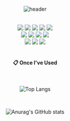<div align="center"> 
  
![header](https://capsule-render.vercel.app/api?type=wave&text=Well%20Begun%20is%20Half%20Done.&fontSize=40&height=200&animation=fadeIn&fontColor=ffffff&fontAlignY=30)
 <br/>
 <br/>
 <br/>
<img src="https://img.shields.io/badge/KOTLIN-7F52FF?style=for-the-badge&logo=Kotlin&logoColor=white">
<img src="https://img.shields.io/badge/Jetpack-Compose-blue?style=for-the-badge&logo=Kotlin&logoColor=white">
<img src="https://img.shields.io/badge/JAVA-007396?style=for-the-badge&logo=Java&logoColor=white">
<img src="https://img.shields.io/badge/SWIFT-F05138?style=for-the-badge&logo=Swift&logoColor=white">
<img src="https://img.shields.io/badge/SwiftUI-524520?style=for-the-badge&logo=Swift&logoColor=white">
<br>
<img src="https://img.shields.io/badge/Javascript-F7DF1E?style=for-the-badge&logo=Javascript&logoColor=white">
<img src="https://img.shields.io/badge/HTML5-E34F26?style=for-the-badge&logo=HTML5&logoColor=white">
<img src="https://img.shields.io/badge/CSS3-1572B6?style=for-the-badge&logo=Css3&logoColor=white">
<img src="https://img.shields.io/badge/React-61DAFB?style=for-the-badge&logo=React&logoColor=white">
<br>
<img src="https://img.shields.io/badge/Node.js-339933?style=for-the-badge&logo=Node.js&logoColor=white">
<img src="https://img.shields.io/badge/MySQL-4479A1?style=for-the-badge&logo=MySQL&logoColor=white">
<img src="https://img.shields.io/badge/aws-F80000?style=for-the-badge&logo=Amazon aws&logoColor=white">
<br/>
<br/>
 
####  :clipboard: Once I've Used   
<br/>
  
![Top Langs](https://github-readme-stats.vercel.app/api/top-langs/?username=runa2012&layout=compact&count_private=true)
 
<br/>
  
![Anurag's GitHub stats](https://github-readme-stats.vercel.app/api?username=runa2012&show_icons=true&theme=radical)
</div>
